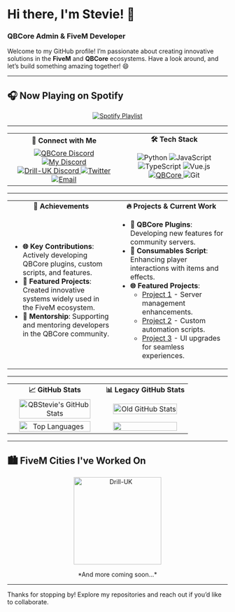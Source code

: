 # Hi there, I'm Stevie! 👋  
### QBCore Admin & FiveM Developer

Welcome to my GitHub profile! I’m passionate about creating innovative solutions in the **FiveM** and **QBCore** ecosystems. Have a look around, and let’s build something amazing together! 😄

---

## 🎧 Now Playing on Spotify  
<p align="center">  
  <a href="https://open.spotify.com/playlist/37i9dQZF1E378OUMBBrJo0?si=210699dd232e447c" target="_blank">  
    <img src="https://img.shields.io/badge/🎶-Tune_in_on_Spotify-1DB954?style=for-the-badge&logo=spotify&logoColor=white" alt="Spotify Playlist"/>  
  </a>  
</p>  

---

<table>
  <tr>
    <td align="center"><strong>💬 Connect with Me</strong></td>
    <td align="center"><strong>🛠️ Tech Stack</strong></td>
  </tr>
  <tr>
    <td align="center">
      <a href="https://discord.gg/qbcore" target="_blank">  
        <img src="https://img.shields.io/badge/🟦-QBCore_Discord-7289DA?style=for-the-badge&logo=discord&logoColor=white" alt="QBCore Discord"/>
      </a>  
      <a href="https://discord.gg/CcJeR3V5TQ" target="_blank">  
        <img src="https://img.shields.io/badge/🟦-My_Discord-7289DA?style=for-the-badge&logo=discord&logoColor=white" alt="My Discord"/>  
      </a>  
      <a href="https://discord.gg/drilluk" target="_blank">  
        <img src="https://img.shields.io/badge/🟦-Drill--UK_Discord-7289DA?style=for-the-badge&logo=discord&logoColor=white" alt="Drill-UK Discord"/>  
      </a>  
      <a href="https://github.com/QBStevie">
        <img src="https://img.shields.io/badge/🟦-Follow_on_Twitter-1DA1F2?style=for-the-badge&logo=twitter&logoColor=white" alt="Twitter"/>
      </a>
      <a href="mailto:irishstevie91@gmail.com">
        <img src="https://img.shields.io/badge/✉️-Email_Me-D14836?style=for-the-badge&logo=gmail&logoColor=white" alt="Email"/>
      </a>
    </td>
    <td align="center">
      <img src="https://img.shields.io/badge/💻-Python-3776AB?style=for-the-badge&logo=python&logoColor=white" alt="Python"/>  
      <img src="https://img.shields.io/badge/💻-JavaScript-F7DF1E?style=for-the-badge&logo=javascript&logoColor=black" alt="JavaScript"/>  
      <img src="https://img.shields.io/badge/💻-TypeScript-3178C6?style=for-the-badge&logo=typescript&logoColor=white" alt="TypeScript"/>  
      <img src="https://img.shields.io/badge/💻-Vue.js-4FC08D?style=for-the-badge&logo=vue-dot-js&logoColor=white" alt="Vue.js"/>  
      <a href="https://github.com/qbcore-framework">
        <img src="https://img.shields.io/badge/💻-QBCore-181717?style=for-the-badge&logo=fivem&logoColor=orange" alt="QBCore"/>
      </a>  
      <img src="https://img.shields.io/badge/💻-Git-F05032?style=for-the-badge&logo=git&logoColor=white" alt="Git"/>  
    </td>
  </tr>
</table>

---

<table>
  <tr>
    <td align="center"><strong>🌟 Achievements</strong></td>
    <td align="center"><strong>🔥 Projects & Current Work</strong></td>
  </tr>
  <tr>
    <td>
      <ul>
        <li><strong>🌐 Key Contributions</strong>: Actively developing QBCore plugins, custom scripts, and features.</li>  
        <li><strong>🚀 Featured Projects</strong>: Created innovative systems widely used in the FiveM ecosystem.</li>  
        <li><strong>🤝 Mentorship</strong>: Supporting and mentoring developers in the QBCore community.</li>
      </ul>
    </td>
    <td>
      <ul>
        <li><strong>🔧 QBCore Plugins</strong>: Developing new features for community servers.</li>
        <li><strong>🍲 Consumables Script</strong>: Enhancing player interactions with items and effects.</li>
        <li><strong>🌐 Featured Projects</strong>:
          <ul>
            <li><a href="#">Project 1</a> - Server management enhancements.</li>
            <li><a href="#">Project 2</a> - Custom automation scripts.</li>
            <li><a href="#">Project 3</a> - UI upgrades for seamless experiences.</li>
          </ul>
        </li>
      </ul>
    </td>
  </tr>
</table>

---

<table>
  <tr>
    <td align="center"><strong>📈 GitHub Stats</strong></td>
    <td align="center"><strong>📊 Legacy GitHub Stats</strong></td>
  </tr>
  <tr>
    <td align="center">
      <img src="https://github-readme-stats.vercel.app/api?username=QBStevie&show_icons=true&theme=radical" alt="QBStevie's GitHub Stats" width="90%"/>  
    </td>
    <td align="center">
      <img src="https://github-readme-stats.vercel.app/api?username=irishstevie&theme=radical" alt="Old GitHub Stats" width="90%"/>
    </td>
  </tr>
  <tr>
    <td align="center">
      <img src="https://github-readme-stats.vercel.app/api/top-langs/?username=QBStevie&layout=compact&theme=radical" alt="Top Languages" width="90%"/>  
    </td>
    <td align="center">
      <img src="https://github-readme-stats.vercel.app/api/top-langs/?username=irishstevie&layout=compact&theme=radical" width="90%"/>  
    </td>
  </tr>
</table>

---

## 🏙️ FiveM Cities I've Worked On  
<p align="center">  
  <a href="https://drill-uk.tebex.io">  
    <img src="https://i.imgur.com/JAHrLVk.png" alt="Drill-UK" width="200">  
  </a>  
</p>  
<p align="center">*And more coming soon...*</p>  

---

Thanks for stopping by! Explore my repositories and reach out if you’d like to collaborate.
